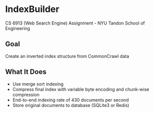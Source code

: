 # IndexBuilder

CS 6913 (Web Search Engine) Assignment - NYU Tandon School of Engineering

## Goal
Create an inverted index structure from CommonCrawl data

## What It Does
- Use merge sort indexing
- Compress final index with variable byte encoding and chunk-wise compression
- End-to-end indexing rate of 430 documents per second
- Store original documents to database (SQLite3 or Redis)